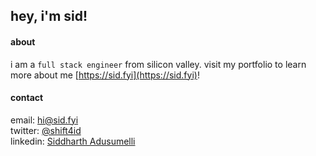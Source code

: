 ## hey, i'm sid!

#### about
i am a `full stack engineer` from silicon valley. visit my portfolio to learn more about me [https://sid.fyi](https://sid.fyi)!

#### contact
email: [hi@sid.fyi](mailto:hi@sid.fyi)\
twitter: [@shift4id](https://twitter.com/shift4id)\
linkedin: [Siddharth Adusumelli](https://www.linkedin.com/in/sid-a)
